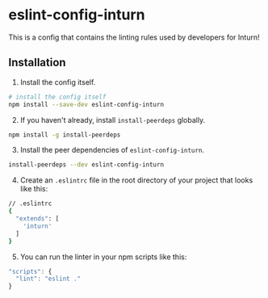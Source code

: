 # eslint-config-inturn

This is a config that contains the linting rules used by developers for Inturn!

## Installation

1. Install the config itself.
```bash
# install the config itself
npm install --save-dev eslint-config-inturn
```

2. If you haven't already, install `install-peerdeps` globally.
```bash
npm install -g install-peerdeps
```

3. Install the peer dependencies of `eslint-config-inturn`.
```bash
install-peerdeps --dev eslint-config-inturn
```

4. Create an `.eslintrc` file in the root directory of your project that looks like this:
```bash
// .eslintrc
{
  "extends": [
    'inturn'
  ]
}
```

5. You can run the linter in your npm scripts like this:
```javascript
"scripts": {
  "lint": "eslint ."
}
```
